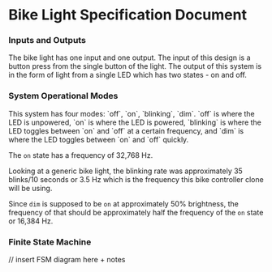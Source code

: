 <h1>Bike Light Specification Document</h1>

<h3>Inputs and Outputs</h3>
The bike light has one input and one output. The input of this design is a button press from the single button of the light.
The output of this system is in the form of light from a single LED which has two states - on and off.

<h3>System Operational Modes</h3>
This system has four modes: `off`, `on`, `blinking`, `dim`. `off` is where the LED is unpowered, `on` is where the LED is powered, `blinking` is where the LED toggles between `on` and `off` at a certain frequency, and `dim` is where the LED toggles between `on` and `off` quickly.

The `on` state has a frequency of 32,768 Hz.

Looking at a generic bike light, the blinking rate was approximately 35 blinks/10 seconds or 3.5 Hz which is the frequency this bike controller clone will be using.

Since `dim` is supposed to be `on` at approximately 50% brightness, the frequency of that should be approximately half the frequency of the `on` state or 16,384 Hz.

<h3>Finite State Machine</h3>
// insert FSM diagram here + notes
